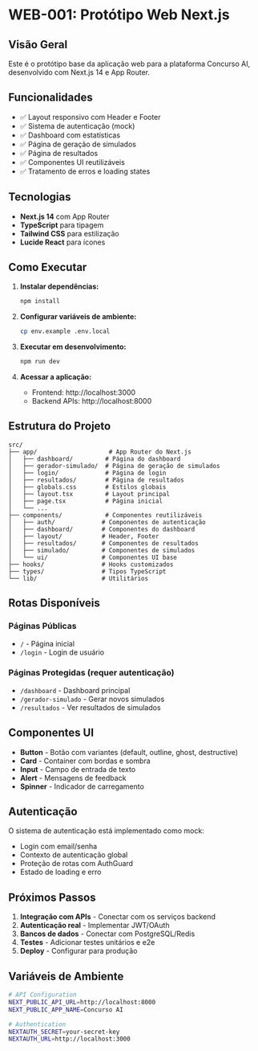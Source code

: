 # WEB-001: Protótipo Web Next.js

## Visão Geral
Este é o protótipo base da aplicação web para a plataforma Concurso AI, desenvolvido com Next.js 14 e App Router.

## Funcionalidades
- ✅ Layout responsivo com Header e Footer
- ✅ Sistema de autenticação (mock)
- ✅ Dashboard com estatísticas
- ✅ Página de geração de simulados
- ✅ Página de resultados
- ✅ Componentes UI reutilizáveis
- ✅ Tratamento de erros e loading states

## Tecnologias
- **Next.js 14** com App Router
- **TypeScript** para tipagem
- **Tailwind CSS** para estilização
- **Lucide React** para ícones

## Como Executar

1. **Instalar dependências:**
   ```bash
   npm install
   ```

2. **Configurar variáveis de ambiente:**
   ```bash
   cp env.example .env.local
   ```

3. **Executar em desenvolvimento:**
   ```bash
   npm run dev
   ```

4. **Acessar a aplicação:**
   - Frontend: http://localhost:3000
   - Backend APIs: http://localhost:8000

## Estrutura do Projeto

```
src/
├── app/                    # App Router do Next.js
│   ├── dashboard/         # Página do dashboard
│   ├── gerador-simulado/  # Página de geração de simulados
│   ├── login/             # Página de login
│   ├── resultados/        # Página de resultados
│   ├── globals.css        # Estilos globais
│   ├── layout.tsx         # Layout principal
│   ├── page.tsx           # Página inicial
│   └── ...
├── components/            # Componentes reutilizáveis
│   ├── auth/             # Componentes de autenticação
│   ├── dashboard/        # Componentes do dashboard
│   ├── layout/           # Header, Footer
│   ├── resultados/       # Componentes de resultados
│   ├── simulado/         # Componentes de simulados
│   └── ui/               # Componentes UI base
├── hooks/                # Hooks customizados
├── types/                # Tipos TypeScript
└── lib/                  # Utilitários
```

## Rotas Disponíveis

### Páginas Públicas
- `/` - Página inicial
- `/login` - Login de usuário

### Páginas Protegidas (requer autenticação)
- `/dashboard` - Dashboard principal
- `/gerador-simulado` - Gerar novos simulados
- `/resultados` - Ver resultados de simulados

## Componentes UI

- **Button** - Botão com variantes (default, outline, ghost, destructive)
- **Card** - Container com bordas e sombra
- **Input** - Campo de entrada de texto
- **Alert** - Mensagens de feedback
- **Spinner** - Indicador de carregamento

## Autenticação

O sistema de autenticação está implementado como mock:
- Login com email/senha
- Contexto de autenticação global
- Proteção de rotas com AuthGuard
- Estado de loading e erro

## Próximos Passos

1. **Integração com APIs** - Conectar com os serviços backend
2. **Autenticação real** - Implementar JWT/OAuth
3. **Bancos de dados** - Conectar com PostgreSQL/Redis
4. **Testes** - Adicionar testes unitários e e2e
5. **Deploy** - Configurar para produção

## Variáveis de Ambiente

```bash
# API Configuration
NEXT_PUBLIC_API_URL=http://localhost:8000
NEXT_PUBLIC_APP_NAME=Concurso AI

# Authentication
NEXTAUTH_SECRET=your-secret-key
NEXTAUTH_URL=http://localhost:3000
```
